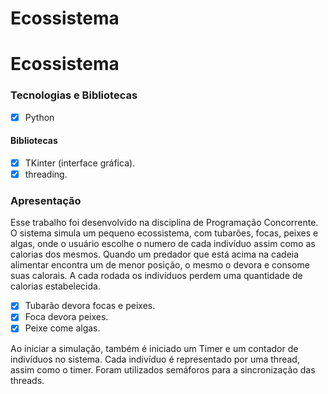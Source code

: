 # Ecossistema

# Ecossistema

<h3>Tecnologias e Bibliotecas</h3>

-[x] Python

<h4>Bibliotecas</h4>

-[x] TKinter (interface gráfica). 
-[x] threading. 

<h3>Apresentação</h3>
Esse trabalho foi desenvolvido na disciplina de Programação Concorrente.
O sistema simula um pequeno ecossistema, com tubarões, focas, peixes e algas, onde o usuário escolhe o numero de cada indivíduo assim como as calorias dos mesmos.
Quando um predador que está acima na cadeia alimentar encontra um de menor posição, o mesmo o devora e consome suas calorais.
A cada rodada os indivíduos perdem uma quantidade de calorias estabelecida.

-[x] Tubarão devora focas e peixes.
-[x] Foca devora peixes.
-[x] Peixe come algas.

Ao iniciar a simulação, também é iniciado um Timer e um contador de indivíduos no sistema.
Cada indivíduo é representado por uma thread, assim como o timer.
Foram utilizados semáforos para a sincronização das threads.
